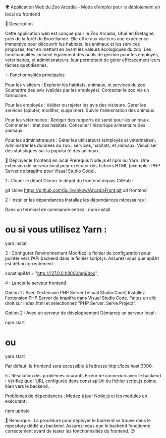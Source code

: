 🌍 Application Web du Zoo Arcadia - Mode d'emploi pour le déploiement en local du frontend 

🐾 Description

Cette application web est conçue pour le Zoo Arcadia, situé en Bretagne, près de la forêt de Brocéliande. Elle offre aux visiteurs une expérience immersive pour découvrir les habitats, les animaux et les services proposés, tout en mettant en avant les valeurs écologiques du zoo.
Les fonctionnalités incluent également des outils de gestion pour les employés, vétérinaires, et administrateurs, leur permettant de gérer efficacement leurs tâches quotidiennes.

✨ Fonctionnalités principales

Pour les visiteurs :
Explorer les habitats, animaux, et services du zoo.
Soumettre des avis (validés par les employés).
Contacter le zoo via un formulaire.

Pour les employés :
Valider ou rejeter les avis des visiteurs.
Gérer les services (ajouter, modifier, supprimer).
Suivre l'alimentation des animaux.

Pour les vétérinaires :
Rédiger des rapports de santé pour les animaux.
Commenter l'état des habitats.
Consulter l'historique alimentaire des animaux.

Pour les administrateurs :
Gérer les utilisateurs (employés et vétérinaires).
Administrer les données du zoo : services, habitats, et animaux.
Visualiser des statistiques sur la popularité des animaux.


🚀 Déployer le frontend en local
Prérequis
Node.js et npm ou Yarn.
Une extension de serveur local pour exécuter des fichiers HTML (exemple : PHP Server de brapifra pour Visual Studio Code).

1 : Cloner le dépôt
Clonez le dépôt du frontend depuis GitHub :

git clone https://github.com/Sullivankow/ArcadiaFront.git
cd frontend

2 : Installer les dépendances
Installez les dépendances nécessaires :

Dans un terminal de commande entrez : 
npm install
# ou si vous utilisez Yarn :
yarn install

3 : Configurer l’environnement
Modifiez le fichier de configuration pour pointer vers l’API backend dans le fichier script.js.
Assurez-vous que apiUrl est défini correctement :

const apiUrl = "http://127.0.0.1:8000/api/doc";


4 : Lancer le serveur frontend

Option 1 : Avec l'extension PHP Server (Visual Studio Code)
Installez l'extension PHP Server de brapifra dans Visual Studio Code.
Faites un clic droit sur index.html et sélectionnez "PHP Server: Serve Project".

Option 2 : Avec un serveur de développement
Démarrez un serveur local :

npm start
# ou
yarn start


Par défaut, le frontend sera accessible à l’adresse http://localhost:3000.


5 : Résolution des problèmes courants
Erreur de connexion avec le backend :
Vérifiez que l’URL configurée dans const apiUrl du fichier script.js pointe bien vers le backend.

Problèmes de dépendances :
Mettez à jour Node.js et les modules en exécutant :

npm update


📌 Remarque : La procédure pour déployer le backend se trouve dans le repository dédié au backend. Assurez-vous que le backend fonctionne correctement avant de tester les fonctionnalités du frontend. 😊